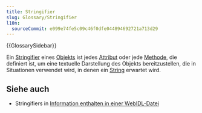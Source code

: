```yaml
---
title: Stringifier
slug: Glossary/Stringifier
l10n:
  sourceCommit: e099e74fe5c09c46f0dfe044894692721a713d29
---
```


{{GlossarySidebar}}

Ein [Stringifier](/de/docs/Glossary/stringifier) eines [Objekts](/de/docs/Glossary/object) ist jedes [Attribut](/de/docs/Glossary/attribute) oder jede [Methode](/de/docs/Glossary/method), die definiert ist, um eine textuelle Darstellung des Objekts bereitzustellen, die in Situationen verwendet wird, in denen ein [String](/de/docs/Glossary/string) erwartet wird.

## Siehe auch

- Stringifiers in [Information enthalten in einer WebIDL-Datei](/de/docs/MDN/Writing_guidelines/Howto/Write_an_api_reference/Information_contained_in_a_WebIDL_file#stringifiers)

